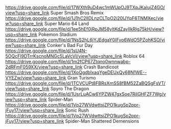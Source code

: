 https://drive.google.com/file/d/17WXth9uD4wc1mWUpOJ9TXpJKaIujZ4GO/view?usp=share_link
Super Smash Bros Remix
https://drive.google.com/file/d/1J1hC2lIDLnzCLTpO2i20lJYpF6TNMXec/view?usp=share_link
Super Mario 64 Land
https://drive.google.com/file/d/1ee5hEf0jRpJM58yltKdZayIlkRIg75kH/view?usp=share_link
Pokemon Stadium
https://drive.google.com/file/d/1NsS2hL6jYJEdgaY0IFvo6WdO5PZohKSO/view?usp=share_link
Conker's Bad Fur Day
https://drive.google.com/file/d/1sU4N-5OQcFI9DTrrKscnoMNGc5LaVcVI/view?usp=share_link
Roblox 64
https://drive.google.com/file/d/1m2fCP67Ztqno0wnnwabp-2dRFmF059XX/view?usp=share_link
Crash Bandicoot
https://drive.google.com/file/d/1XoQgdbIxaqYgeDEUxQy68N1WE--VYEZw/view?usp=share_link
Gran Turismo
https://drive.google.com/file/d/1TCVCUPt8FBRsXmSS8fBM52ZaBQSgFsVT/view?usp=share_link
Spyro The Dragon
https://drive.google.com/file/d/1UsrLuACw6YPZW47gxSoe7RiIGHFZF7Wg/view?usp=share_link
Spider-Man
https://drive.google.com/file/d/1Vp27WVdwttsjZPO1kugSp2ppr-jFuy17/view?usp=share_link
Sonic Rush
https://drive.google.com/file/d/1Vp27WVdwttsjZPO1kugSp2ppr-jFuy17/view?usp=share_link
Spider-Man Shattered Demensions
